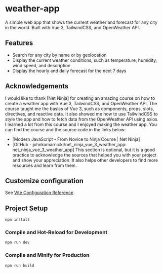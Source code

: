 # weather-app

A simple web app that shows the current weather and forecast for any city in the world. Built with Vue 3, TailwindCSS, and OpenWeather API.

## Features
- Search for any city by name or by geolocation
- Display the current weather conditions, such as temperature, humidity, wind speed, and description
- Display the hourly and daily forecast for the next 7 days

## Acknowledgements
I would like to thank [Net Ninja] for creating an amazing course on how to create a weather app with Vue 3, TailwindCSS, and OpenWeather API. The course taught me the basics of Vue 3, such as components, props, slots, directives, and reactive data. It also showed me how to use TailwindCSS to style the app and how to fetch data from the OpenWeather API using axios. I learned a lot from this course and I enjoyed making the weather app. You can find the course and the source code in the links below:

- [Modern JavaScript - From Novice to Ninja Course | Net Ninja]
- [GitHub - johnkomarnicki/net_ninja_vue_3_weather_app: net_ninja_vue_3_weather_app]
This section is optional, but it is a good practice to acknowledge the sources that helped you with your project and show your appreciation. It also helps other developers to find more resources and learn from them.
## Customize configuration

See [Vite Configuration Reference](https://vitejs.dev/config/).

## Project Setup

```sh
npm install
```

### Compile and Hot-Reload for Development

```sh
npm run dev
```

### Compile and Minify for Production

```sh
npm run build
```

